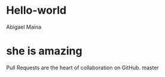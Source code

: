 # Hello-world
Abigael Maina

she is amazing
=======
Pull Requests are the heart of collaboration on GitHub. 
master
